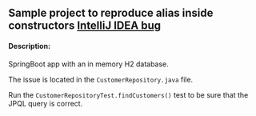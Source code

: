 ## Sample project to reproduce alias inside constructors [IntelliJ IDEA bug](https://youtrack.jetbrains.com/issue/IDEA-307244/Aliases-inside-POJO-class-constructors-ar-not-recognised-in-JPQL-HQL)
#### Description:

SpringBoot app with an in memory H2 database.

The issue is located in the `CustomerRepository.java` file.

Run the `CustomerRepositoryTest.findCustomers()` test to be sure that the JPQL query is correct.